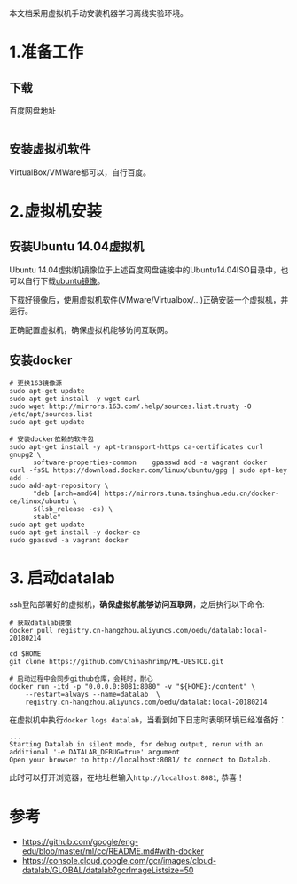 本文档采用虚拟机手动安装机器学习离线实验环境。
# 1.准备工作
## 下载
百度网盘地址
```
```

## 安装虚拟机软件
VirtualBox/VMWare都可以，自行百度。


# 2.虚拟机安装
## 安装Ubuntu 14.04虚拟机
Ubuntu 14.04虚拟机镜像位于上述百度网盘链接中的Ubuntu14.04ISO目录中，也可以自行下载[ubuntu镜像](http://mirrors.163.com/ubuntu-releases/14.04.5/ubuntu-14.04.5-server-amd64.iso)。

下载好镜像后，使用虚拟机软件(VMware/Virtualbox/...)正确安装一个虚拟机，并运行。

正确配置虚拟机，确保虚拟机能够访问互联网。

## 安装docker
```
# 更换163镜像源
sudo apt-get update
sudo apt-get install -y wget curl
sudo wget http://mirrors.163.com/.help/sources.list.trusty -O /etc/apt/sources.list
sudo apt-get update

# 安装docker依赖的软件包
sudo apt-get install -y apt-transport-https ca-certificates curl gnupg2 \
      software-properties-common    gpasswd add -a vagrant docker
curl -fsSL https://download.docker.com/linux/ubuntu/gpg | sudo apt-key add -
sudo add-apt-repository \
      "deb [arch=amd64] https://mirrors.tuna.tsinghua.edu.cn/docker-ce/linux/ubuntu \
      $(lsb_release -cs) \
      stable"
sudo apt-get update
sudo apt-get install -y docker-ce
sudo gpasswd -a vagrant docker
```

# 3. 启动datalab
ssh登陆部署好的虚拟机，**确保虚拟机能够访问互联网**，之后执行以下命令:
```
# 获取datalab镜像
docker pull registry.cn-hangzhou.aliyuncs.com/oedu/datalab:local-20180214

cd $HOME
git clone https://github.com/ChinaShrimp/ML-UESTCD.git

# 启动过程中会同步github仓库，会耗时，耐心
docker run -itd -p "0.0.0.0:8081:8080" -v "${HOME}:/content" \
    --restart=always --name=datalab  \
    registry.cn-hangzhou.aliyuncs.com/oedu/datalab:local-20180214
```

在虚拟机中执行`docker logs datalab`，当看到如下日志时表明环境已经准备好：
```
...
Starting Datalab in silent mode, for debug output, rerun with an additional '-e DATALAB_DEBUG=true' argument
Open your browser to http://localhost:8081/ to connect to Datalab.
```
此时可以打开浏览器，在地址栏输入`http://localhost:8081`, 恭喜！

# 参考
- https://github.com/google/eng-edu/blob/master/ml/cc/README.md#with-docker
- https://console.cloud.google.com/gcr/images/cloud-datalab/GLOBAL/datalab?gcrImageListsize=50